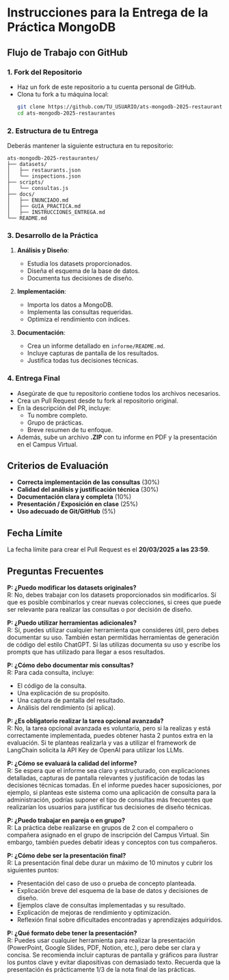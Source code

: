 # Instrucciones para la Entrega de la Práctica MongoDB

## Flujo de Trabajo con GitHub

### 1. Fork del Repositorio

- Haz un fork de este repositorio a tu cuenta personal de GitHub.
- Clona tu fork a tu máquina local:
  ```bash
  git clone https://github.com/TU_USUARIO/ats-mongodb-2025-restaurantes.git
  cd ats-mongodb-2025-restaurantes
  ```

### 2. Estructura de tu Entrega

Deberás mantener la siguiente estructura en tu repositorio:

```plaintext
ats-mongodb-2025-restaurantes/
├── datasets/
│   ├── restaurants.json
│   └── inspections.json
├── scripts/
│   └── consultas.js
├── docs/
│   ├── ENUNCIADO.md
│   ├── GUIA_PRACTICA.md
│   ├── INSTRUCCIONES_ENTREGA.md
└── README.md
```

### 3. Desarrollo de la Práctica

1. **Análisis y Diseño**:
   - Estudia los datasets proporcionados.
   - Diseña el esquema de la base de datos.
   - Documenta tus decisiones de diseño.

2. **Implementación**:
   - Importa los datos a MongoDB.
   - Implementa las consultas requeridas.
   - Optimiza el rendimiento con índices.

3. **Documentación**:
   - Crea un informe detallado en `informe/README.md`.
   - Incluye capturas de pantalla de los resultados.
   - Justifica todas tus decisiones técnicas.

### 4. Entrega Final

- Asegúrate de que tu repositorio contiene todos los archivos necesarios.
- Crea un Pull Request desde tu fork al repositorio original.
- En la descripción del PR, incluye:
  - Tu nombre completo.
  - Grupo de prácticas.
  - Breve resumen de tu enfoque.
- Además, sube un archivo **.ZIP** con tu informe en PDF y la presentación en el Campus Virtual.

## Criterios de Evaluación

- **Correcta implementación de las consultas** (30%)
- **Calidad del análisis y justificación técnica** (30%)
- **Documentación clara y completa** (10%)
- **Presentación / Exposición en clase** (25%)
- **Uso adecuado de Git/GitHub** (5%)

## Fecha Límite

La fecha límite para crear el Pull Request es el **20/03/2025 a las 23:59**.

## Preguntas Frecuentes

**P: ¿Puedo modificar los datasets originales?**  
R: No, debes trabajar con los datasets proporcionados sin modificarlos. Sí que es posible combinarlos y crear nuevas colecciones, si crees que puede ser relevante para realizar las consultas o por decisión de diseño.

**P: ¿Puedo utilizar herramientas adicionales?**  
R: Sí, puedes utilizar cualquier herramienta que consideres útil, pero debes documentar su uso. También estan permitidas herramientas de generación de código del estilo ChatGPT. Si las utilizas documenta su uso y escribe los prompts que has utilizado para llegar a esos resultados.

**P: ¿Cómo debo documentar mis consultas?**  
R: Para cada consulta, incluye:
- El código de la consulta.
- Una explicación de su propósito.
- Una captura de pantalla del resultado.
- Análisis del rendimiento (si aplica).

**P: ¿Es obligatorio realizar la tarea opcional avanzada?**  
R: No, la tarea opcional avanzada es voluntaria, pero si la realizas y está correctamente implementada, puedes obtener hasta 2 puntos extra en la evaluación. Si te planteas realizarla y vas a utilizar el framework de LangChain solicita la API Key de OpenAI para utilizar los LLMs.

**P: ¿Cómo se evaluará la calidad del informe?**  
R: Se espera que el informe sea claro y estructurado, con explicaciones detalladas, capturas de pantalla relevantes y justificación de todas las decisiones técnicas tomadas. En el informe puedes hacer suposiciones, por ejemplo, si planteas este sistema como una aplicación de consulta para la administración, podrías suponer el tipo de consultas más frecuentes que realizarían los usuarios para justificar tus decisiones de diseño técnicas.

**P: ¿Puedo trabajar en pareja o en grupo?**  
R: La práctica debe realizarse en grupos de 2 con el compañero o compañera asignado en el grupo de inscripción del Campus Virtual. Sin embargo, también puedes debatir ideas y conceptos con tus compañeros.

**P: ¿Cómo debe ser la presentación final?**  
R: La presentación final debe durar un máximo de 10 minutos y cubrir los siguientes puntos:
- Presentación del caso de uso o prueba de concepto planteada.
- Explicación breve del esquema de la base de datos y decisiones de diseño.
- Ejemplos clave de consultas implementadas y su resultado.
- Explicación de mejoras de rendimiento y optimización.
- Reflexión final sobre dificultades encontradas y aprendizajes adquiridos.

**P: ¿Qué formato debe tener la presentación?**  
R: Puedes usar cualquier herramienta para realizar la presentación (PowerPoint, Google Slides, PDF, Notion, etc.), pero debe ser clara y concisa. Se recomienda incluir capturas de pantalla y gráficos para ilustrar los puntos clave y evitar diapositivas con demasiado texto. Recuerda que la presentación és prácticamente 1/3 de la nota final de las prácticas.




